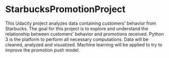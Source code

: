 # StarbucksPromotionProject
 This Udacity project analyzes data containing customers' behavior from Starbucks. The goal for this project is to explore and understand the relationship between customers’ behavior and promotions received. Python 3 is the platform to perform all necessary computations. Data will be cleaned, analyzed and visualized. Machine learning will be applied to try to improve the promotion push model. 
